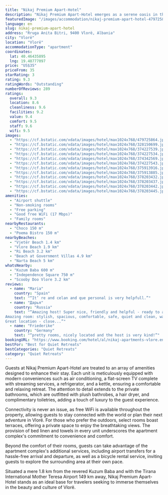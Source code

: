 ```yaml
---
title: "Nikaj Premium Apart-Hotel"
description: "Nikaj Premium Apart-Hotel emerges as a serene oasis in the vibrant city of Vlorë, perfectly positioned just moments away from the pristine Vlore Beach and the historic Independence Square."
featuredImage: "/images/accommodation/nikaj-premium-apart-hotel-479725864.jpg"
language: en
slug: nikaj-premium-apart-hotel
address: "Rruga Anita Bitri, 9400 Vlorë, Albania"
city: "Vlorë"
location: "Vlorë"
accommodationType: "apartment"
coordinates:
  lat: 40.46435895
  lng: 19.48777097
price: "US$35"
priceFrom: 35
starRating: 3
rating: 9.3
ratingWords: "Outstanding"
numberOfReviews: 289
ratings:
  overall: 9.3
  location: 8.6
  cleanliness: 9.6
  facilities: 9.2
  value: 9.4
  comfort: 9.5
  staff: 9.6
  wifi: 9.5
images:
  - "https://cf.bstatic.com/xdata/images/hotel/max1024x768/479725864.jpg?k=3791b09261fcd100ed002d47cc0d11d1f2f54c31c043c6c24de7fc4dc65c3d1a&o=&hp=1"
  - "https://cf.bstatic.com/xdata/images/hotel/max1024x768/328150699.jpg?k=be719d207c62984cb4536f3875b6e62a54a21a511179f4c805498762a0d75aab&o=&hp=1"
  - "https://cf.bstatic.com/xdata/images/hotel/max1024x768/374227539.jpg?k=846e1fe3c60b88f996440f0c9d502220b29d3cf3cbed687fa89de518b17c1f41&o=&hp=1"
  - "https://cf.bstatic.com/xdata/images/hotel/max1024x768/374227534.jpg?k=cd8f713a315a5006927ae5e79db48b1daf499432a5b36ac72ab0bceba5f7f443&o=&hp=1"
  - "https://cf.bstatic.com/xdata/images/hotel/max1024x768/374342569.jpg?k=742bb9b96e437a9d82a0872e8e135b4e878c9d9feeaa57f692cdb8459262c56e&o=&hp=1"
  - "https://cf.bstatic.com/xdata/images/hotel/max1024x768/374227543.jpg?k=6eb4656b3a93571a22682601c44501676f9fb22c2049bc36da61e23a6bdc8acb&o=&hp=1"
  - "https://cf.bstatic.com/xdata/images/hotel/max1024x768/375913916.jpg?k=e2cdfcd35decebb14123d0e571ae8a5d49305c06cb4378afcca01c9f9d14c302&o=&hp=1"
  - "https://cf.bstatic.com/xdata/images/hotel/max1024x768/375913885.jpg?k=2aeaf156a6bfe788a70a8881e2dd6ad8d724c421ffa2620bf8fbf503b195b135&o=&hp=1"
  - "https://cf.bstatic.com/xdata/images/hotel/max1024x768/378203432.jpg?k=1ff1994998924d69615ad97785bb8cd004e3570328fa5299b53deb4cf90a8ccd&o=&hp=1"
  - "https://cf.bstatic.com/xdata/images/hotel/max1024x768/378203437.jpg?k=472f57024f2d83c81642507e40ffd8f9d4acdaaac4ea38055ee62fef47077ee7&o=&hp=1"
  - "https://cf.bstatic.com/xdata/images/hotel/max1024x768/378203442.jpg?k=8fe1c3a0d22f3f4e256d1fb43f17e0d7b3050e6a09a8f84a8e141b6b7a9a0c08&o=&hp=1"
  - "https://cf.bstatic.com/xdata/images/hotel/max1024x768/378203445.jpg?k=6c64932085f3d84994880065b309432a87eee5758be0a255e2e9335e66d330f2&o=&hp=1"
amenities:
  - "Airport shuttle"
  - "Non-smoking rooms"
  - "Free parking"
  - "Good free WiFi (17 Mbps)"
  - "Family rooms"
nearbyRestaurants:
  - "Choco 150 m"
  - "Poema Bistro 150 m"
nearbyBeaches:
  - "Vjetër Beach 1.4 km"
  - "Vlore Beach 1.9 km"
  - "Ri Beach 3.2 km"
  - "Beach at Government Villas 4.9 km"
  - "Narta Beach 5 km"
whatsNearby:
  - "Kuzum Baba 600 m"
  - "Independence Square 750 m"
  - "Scooby Doo Vlore 3.2 km"
reviews:
  - name: "Maria"
    country: "Spain"
    text: "“It’ re and celan and que personal is very helpfull.”"
  - name: "Дарья"
    country: "Russia"
    text: "“Amazing host! Super nice, friendly and helpful - ready to assist with any type of request/issues, greatly appreciated!
Amazing room: stylish, spacious, comfortable, safe, quiet and clean, was a real pleasure to stay here
Great location - close...”"
  - name: "Friederike"
    country: "Germany"
    text: "“pretty rooms, nicely located and the host is very kind!”"
bookingURL: "https://www.booking.com/hotel/al/nikaj-apartments-vlore.en-gb.html?aid=8035640"
bestFor: "Best for Quiet Retreats"
bestCategories: "Quiet Retreats"
category: "Quiet Retreats"
---
```


Guests at Nikaj Premium Apart-Hotel are treated to an array of amenities designed to enhance their stay. Each unit is meticulously equipped with modern conveniences such as air conditioning, a flat-screen TV complete with streaming services, a refrigerator, and a kettle, ensuring a comfortable and relaxing retreat. The attention to detail extends to the private bathrooms, which are outfitted with plush bathrobes, a hair dryer, and complimentary toiletries, adding a touch of luxury to the guest experience.

Connectivity is never an issue, as free WiFi is available throughout the property, allowing guests to stay connected with the world or plan their next adventure in Vlorë. For those who prefer the outdoors, select rooms boast terraces, offering a private space to enjoy the breathtaking views. The provision of bed linen and towels in every unit underscores the apartment complex's commitment to convenience and comfort.

Beyond the comfort of their rooms, guests can take advantage of the apartment complex's additional services, including airport transfers for a hassle-free arrival and departure, as well as a bicycle rental service, inviting guests to explore the surrounding area at their own pace.

Situated a mere 1.8 km from the revered Kuzum Baba and with the Tirana International Mother Teresa Airport 149 km away, Nikaj Premium Apart-Hotel stands as an ideal base for travelers seeking to immerse themselves in the beauty and culture of Vlorë.